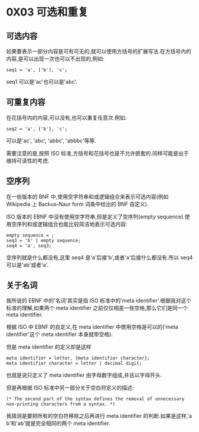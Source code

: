 # 0X03 可选和重复

## 可选内容

如果要表示一部分内容是可有可无的,就可以使用方括号的扩展写法.在方括号内的内容,是可以出现一次也可以不出现的,例如:

```EBNF
seq1 = 'a', ['b'], 'c';
```

seq1 可以是'ac'也可以是'abc'.

## 可重复内容

在花括号内的内容,可以没有,也可以重复任意次.例如:

```EBNF
seq2 = 'a', {'b'}, 'c';
```

可以是'ac', 'abc', 'abbc', 'abbbc'等等.

需要注意的是,按照 ISO 标准,方括号和花括号也是不允许嵌套的.同样可能是出于维持可读性的考虑.

## 空序列

在一些版本的 BNF 中,使用空字符串和或逻辑组合来表示可选内容(例如 Wikipedia 上 Backus-Naur form 词条中给出的 BNF 自定义).

ISO 版本的 EBNF 中没有使用空字符串,但是定义了空序列(empty sequence).使用空序列和或逻辑组合也能比较简洁地表示可选内容:

```EBNF
empty sequence = ;
seq3 = 'b' | empty sequence;
seq4 = 'a', seq3;
```

空序列就是什么都没有,这里 seq4 是'a'后接'b',或者'a'后接什么都没有.所以 seq4 可以是'ab'或者'a'.

## 关于名词

我所说的 EBNF 中的'名词'其实是指 ISO 标准中的'meta identifier'.根据我对这个标准的理解,如果两个 meta identifier 之前仅仅相差一些空格,那么它们是同一个 meta identifier.

根据 ISO 中 EBNF 的自定义,在 meta identifier 中使用空格是可以的('meta identifier'这个 meta identifier 本身就带空格).

但是 meta identifier 的定义却是这样

```EBNF
meta identifier = letter, {meta identifier character};
meta identifier character = letter | decimal digit;
```

也就是说只定义了 meta identifier 由字母数字组成,并且以字母开头.

但是再根据 ISO 标准中另一部分关于空白符定义的描述:

```EBNF
(* The second part of the syntax defines the removal of unnecessary non-printing characters from a syntax. *)
```

我猜测是要把所有的空白符移除之后再进行 meta identifier 的判断.如果是这样,'a     b'和'ab'就是完全相同的两个 meta identifier.

